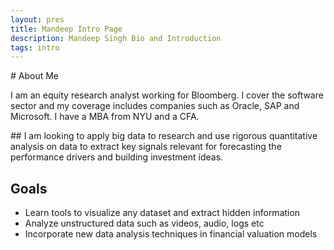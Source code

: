 ```yaml
---
layout: pres
title: Mandeep Intro Page
description: Mandeep Singh Bio and Introduction
tags: intro
---
```


<section>

<section>
# About Me 

I am an equity research analyst working for Bloomberg. I cover the software sector and my coverage includes companies such as Oracle, SAP and Microsoft. I have a MBA from NYU and a CFA.
</section>

<section>
##  I am looking to apply big data to research and use rigorous quantitative analysis on data to extract key signals relevant for forecasting the performance drivers and building investment ideas.
</section>
	
</section>

<section>

## Goals

- Learn tools to visualize any dataset and extract hidden information
- Analyze unstructured data such as videos, audio, logs etc
- Incorporate new data analysis techniques in financial valuation models

</section>

